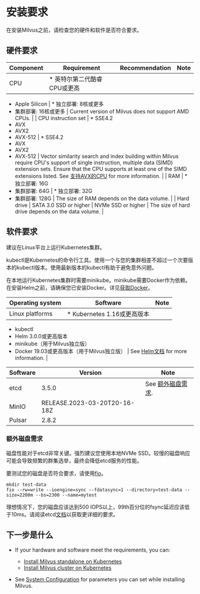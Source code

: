 
安装要求
===

在安装Milvus之前，请检查您的硬件和软件是否符合要求。

硬件要求
----

| Component | Requirement | Recommendation | Note |
| --- | --- | --- | --- |
| CPU | * 英特尔第二代酷睿CPU或更高
* Apple Silicon
 | * 独立部署: 8核或更多
* 集群部署: 16核或更多
 | Current version of Milvus does not support AMD CPUs. |
| CPU instruction set | * SSE4.2
* AVX
* AVX2
* AVX-512
 | * SSE4.2
* AVX
* AVX2
* AVX-512
 | Vector similarity search and index building within Milvus require CPU's support of single instruction, multiple data (SIMD) extension sets. Ensure that the CPU supports at least one of the SIMD extensions listed. See [支持AVX的CPU](https://en.wikipedia.org/wiki/Advanced_Vector_Extensions#CPUs_with_AVX) for more information. |
| RAM | * 独立部署: 16G
* 集群部署: 64G
 | * 独立部署: 32G
* 集群部署: 128G
 | The size of RAM depends on the data volume. |
| Hard drive | SATA 3.0 SSD or higher | NVMe SSD or higher | The size of hard drive depends on the data volume. |

软件要求
----

建议在Linux平台上运行Kubernetes集群。

kubectl是Kubernetes的命令行工具。使用一个与您的集群相差不超过一个次要版本的kubectl版本。使用最新版本的kubectl有助于避免意外问题。

在本地运行Kubernetes集群时需要minikube。minikube需要Docker作为依赖。在安装Helm之前，请确保您已安装Docker。详见[获取Docker](https://docs.docker.com/get-docker)。

| Operating system | Software | Note |
| --- | --- | --- |
| Linux platforms | * Kubernetes 1.16或更高版本
* kubectl
* Helm 3.0.0或更高版本
* minikube（用于Milvus独立版）
* Docker 19.03或更高版本（用于Milvus独立版）
 | See [Helm文档](https://helm.sh/docs/) for more information. |

| Software | Version | Note |
| --- | --- | --- |
| etcd | 3.5.0 | See [额外磁盘需求](#Additional-disk-requirements). |
| MinIO | RELEASE.2023-03-20T20-16-18Z |  |
| Pulsar | 2.8.2 |  |

### 额外磁盘需求

磁盘性能对于etcd非常关键。强烈建议您使用本地NVMe SSD。较慢的磁盘响应可能会导致频繁的群集选举，最终会降低etcd服务的性能。

要测试您的磁盘是否符合要求，请使用[fio](https://github.com/axboe/fio)。

```
mkdir test-data
fio --rw=write --ioengine=sync --fdatasync=1 --directory=test-data --size=2200m --bs=2300 --name=mytest

```

理想情况下，您的磁盘应该达到500 IOPS以上，99th百分位的fsync延迟应该低于10ms。请阅读etcd[文档](https://etcd.io/docs/v3.5/op-guide/hardware/#disks)以获取更详细的要求。

下一步是什么
------

* If your hardware and software meet the requirements, you can:

	+ [Install Milvus standalone on Kubernetes](install_standalone-helm.md)
	+ [Install Milvus cluster on Kubernetes](install_cluster-helm.md)
* See [System Configuration](system_configuration.md) for parameters you can set while installing Milvus.
